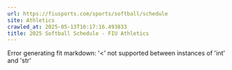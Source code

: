 ```yaml
---
url: https://fiusports.com/sports/softball/schedule
site: Athletics
crawled_at: 2025-05-13T10:17:16.493833
title: 2025 Softball Schedule - FIU Athletics
---
```


Error generating fit markdown: '<' not supported between instances of 'int' and 'str'